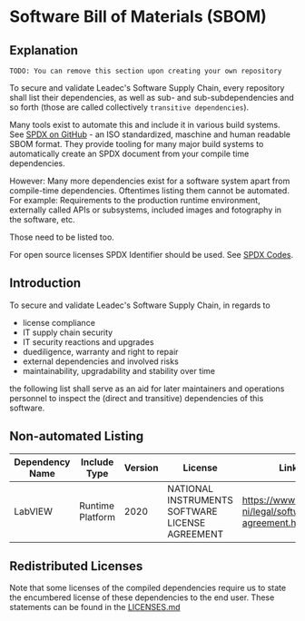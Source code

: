 # Software Bill of Materials (SBOM)

## Explanation

```
TODO: You can remove this section upon creating your own repository
```
To secure and validate Leadec's Software Supply Chain, every repository shall list their dependencies, as well as sub- and sub-subdependencies and so forth (those are called collectively `transitive dependencies`).

Many tools exist to automate this and include it in various build systems. See [SPDX on GitHub](https://github.com/spdx) - an ISO standardized, maschine and human readable SBOM format. They provide tooling for many major build systems to automatically create an SPDX document from your compile time dependencies.

However: Many more dependencies exist for a software system apart from compile-time dependencies. Oftentimes listing them cannot be automated. For example: Requirements to the production runtime environment, externally called APIs or subsystems, included images and fotography in the software, etc.

Those need to be listed too.

For open source licenses SPDX Identifier should be used. See [SPDX Codes](https://spdx.org/licenses/).

## Introduction

To secure and validate Leadec's Software Supply Chain, in regards to

- license compliance
- IT supply chain security
- IT security reactions and upgrades
- duediligence, warranty and right to repair
- external dependencies and involved risks
- maintainability, upgradability and stability over time

the following list shall serve as an aid for later maintainers and operations personnel to inspect the (direct and transitive) dependencies of this software.

## Non-automated Listing

| Dependency Name | Include Type       | Version                            | License          | Link to origin               |
|-----------------|--------------------|------------------------------------|------------------|------------------------------|
| LabVIEW         | Runtime Platform   | 2020                               | NATIONAL INSTRUMENTS SOFTWARE LICENSE AGREEMENT | https://www.ni.com/en/about-ni/legal/software-license-agreement.html |

## Redistributed Licenses

Note that some licenses of the compiled dependencies require us to state the encumbered license of these dependencies to the end user.
These statements can be found in the [LICENSES.md](./LICENSES.md)
